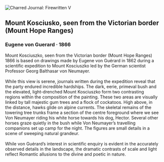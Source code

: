 <div class="artwork-of-the-day">
  <div class="container">
    <div class="img-wrapper">
      <img
        src="https://uploads5.wikiart.org/images/eugene-von-guerard/mount-kosciusko-seen-from-the-victorian-border-mount-hope-ranges-1866.jpg!Large.jpg"
        alt="Charred Journal: Firewritten V" />
    </div>
    <div class="artwork-detail">
      <div class="artwork-origin"> 
        <h2 class="artwork-name">Mount Kosciusko, seen from the Victorian border (Mount Hope Ranges)</h2>
        <h3 class="artist">
          Eugene von Guerard
                    ·  1866
        </h3>
      </div>
      <p class="description">
        <span class="artwork-description-text ng-binding" ng-bind-html="viewModel.ArtworkOfTheDay.Description | unsafe">Mount Kosciuszko, seen from the Victorian border (Mount Hope Ranges) 1866 is based on drawings made by Eugene von Guérard in 1862 during a scientific expedition to Mount Kosciuszko led by the German scientist Professor Georg Balthasar von Neumayer.
<br>
<br>While this view is serene, journals written during the expedition reveal that the party endured incredible hardships. The dark, eerie, primeval bush and the elevated, light-drenched Mount Kosciuszko form two contrasting regions within the composition of the painting. These two areas are visually linked by tall majestic gum trees and a flock of cockatoos. High above, in the distance, hawks glide on alpine currents. The skeletal remains of the towering tree trunks frame a section of the centre foreground where we see Von Neumayer riding his white horse towards his dog, Hector. Several other horses graze quietly in the bush while Von Neumayer’s travelling companions set up camp for the night. The figures are small details in a scene of sweeping natural grandeur.
<br>
<br>While von Guérard’s interest in scientific enquiry is evident in the accurately observed details in the landscape, the dramatic contrasts of scale and light reflect Romantic allusions to the divine and poetic in nature.</span>
                        <div class="text-shadow-container" ng-show="showShadow" style=""></div>
      </p>
    </div>
  </div>

</div>
